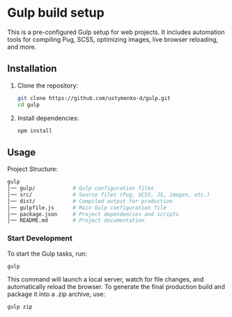 # Gulp build setup

This is a pre-configured Gulp setup for web projects. It includes automation tools for compiling Pug, SCSS, optimizing images, live browser reloading, and more.

## Installation

1. Clone the repository:

    ```bash
    git clone https://github.com/ustymenko-d/gulp.git
    cd gulp
    ```

2. Install dependencies:

    ```bash
    npm install
    ```

## Usage

Project Structure:

```bash
gulp
│── gulp/            # Gulp configuration files
│── src/             # Source files (Pug, SCSS, JS, images, etc.)
│── dist/            # Compiled output for production
│── gulpfile.js      # Main Gulp configuration file
│── package.json     # Project dependencies and scripts
│── README.md        # Project documentation
```

### Start Development

To start the Gulp tasks, run:

```bash
gulp
```

This command will launch a local server, watch for file changes, and automatically reload the browser. To generate the final production build and package it into a .zip archive, use:

```bash
gulp zip
```
